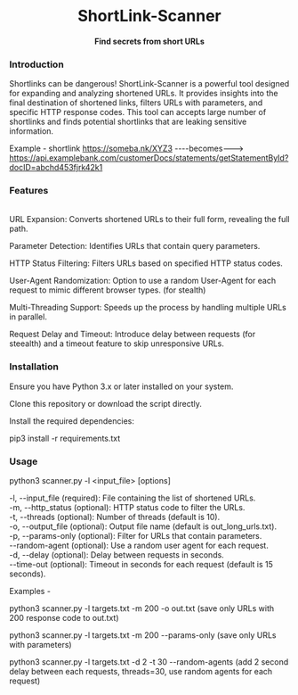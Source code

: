 <h1 align="center">
  <br>
  <br>
  ShortLink-Scanner
  <br>
</h1>

<h4 align="center">Find secrets from short URLs</h4>

### Introduction

Shortlinks can be dangerous! ShortLink-Scanner is a powerful tool designed for expanding and analyzing shortened URLs. It provides insights into the final destination of shortened links, filters URLs with parameters, and specific HTTP response codes. This tool can accepts large number of shortlinks and finds potential shortlinks that are leaking sensitive information. 

Example - shortlink  https://someba.nk/XYZ3 ----becomes---> https://api.examplebank.com/customerDocs/statements/getStatementById?docID=abchd453fjrk42k1

### Features
<br>
URL Expansion: Converts shortened URLs to their full form, revealing the full path.

Parameter Detection: Identifies URLs that contain query parameters.

HTTP Status Filtering: Filters URLs based on specified HTTP status codes.

User-Agent Randomization: Option to use a random User-Agent for each request to mimic different browser types. (for stealth)

Multi-Threading Support: Speeds up the process by handling multiple URLs in parallel.

Request Delay and Timeout: Introduce delay between requests (for steealth) and a timeout feature to skip unresponsive URLs.

### Installation 

Ensure you have Python 3.x or later installed on your system.

Clone this repository or download the script directly.

Install the required dependencies: 

pip3 install -r requirements.txt

### Usage

python3 scanner.py -l <input_file> [options]

-l, --input_file (required): File containing the list of shortened URLs. <br>
-m, --http_status (optional): HTTP status code to filter the URLs. <br>
-t, --threads (optional): Number of threads (default is 10).<br>
-o, --output_file (optional): Output file name (default is out_long_urls.txt).<br>
-p, --params-only (optional): Filter for URLs that contain parameters.<br>
--random-agent (optional): Use a random user agent for each request.<br>
-d, --delay (optional): Delay between requests in seconds.<br>
--time-out (optional): Timeout in seconds for each request (default is 15 seconds).<br>


Examples -

python3 scanner.py -l targets.txt -m 200 -o out.txt (save only URLs with 200 response code to out.txt)

python3 scanner.py -l targets.txt -m 200 --params-only (save only URLs with parameters)

python3 scanner.py -l targets.txt -d 2 -t 30 --random-agents (add 2 second delay between each requests, threads=30, use random agents for each request) 


